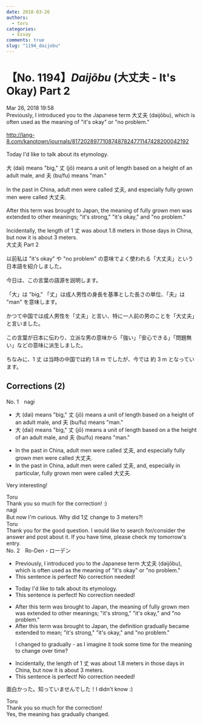 ```yaml
---
date: 2018-03-26
authors:
  - toru
categories:
  - Essay
comments: true
slug: "1194_daijobu"
---
```


# 【No. 1194】<strong><em>Daijōbu</em></strong> (大丈夫 - It's Okay) Part 2
<div class="date">Mar 26, 2018 19:58</div>
<div id="post"><div id="body_show_ori">
Previously, I introduced you to the Japanese term 大丈夫 (daijōbu), which is often used as the meaning of "it's okay" or "no problem."<br/><br/><a href="http://lang-8.com/kanotown/journals/81720289771087487824771147428200042192" target="_blank">http://lang-8.com/kanotown/journals/81720289771087487824771147428200042192</a><br/><br/>Today I'd like to talk about its etymology.<br/><br/>大 (dai) means "big," 丈 (jō) means a unit of length based on a height of an adult male, and 夫 (bu/fu) means "man."<br/><br/>In the past in China, adult men were called 丈夫, and especially fully grown men were called 大丈夫.<br/><br/>After this term was brought to Japan, the meaning of fully grown men was extended to other meanings; "it's strong," "it's okay," and "no problem."<br/><br/>Incidentally, the length of 1 丈 was about 1.8 meters in those days in China, but now it is about 3 meters.
</div></div>

<!-- more -->

<div id="post_ja"><div id="body_show_mo">
大丈夫 Part 2<br/><br/>以前私は "it's okay" や "no problem" の意味でよく使われる「大丈夫」という日本語を紹介しました。<br/><br/>今日は、この言葉の語源を説明します。<br/><br/>「大」は "big," 「丈」は成人男性の身長を基準とした長さの単位、「夫」は "man" を意味します。<br/><br/>かつて中国では成人男性を「丈夫」と言い、特に一人前の男のことを「大丈夫」と言いました。<br/><br/>この言葉が日本に伝わり、立派な男の意味から「強い」「安心できる」「問題無い」などの意味に派生しました。<br/><br/>ちなみに、1 丈 は当時の中国では約 1.8 m でしたが、今では 約 3 m となっています。
</div></div>

## Corrections (2)
<div id="block"><div class="first_name"> No. 1　<span class="just_name">nagi</span></div><div id="block2">
<ul class="correction_field">
<li class="incorrect">大 (dai) means "big," 丈 (jō) means a unit of length based on a height of an adult male, and 夫 (bu/fu) means "man."</li>
<li class="corrected correct">
大 (dai) means "big," 丈 (jō) means a unit of length based on <span class="sline">a</span> <span class="f_blue"><span class="f_bold">the</span></span> height of an adult male, and 夫 (bu/fu) means "man."
</li>
</ul>
<ul class="correction_field">
<li class="incorrect">In the past in China, adult men were called 丈夫, and especially fully grown men were called 大丈夫.</li>
<li class="corrected correct">
In the past in China, adult men were called 丈夫, and<span class="f_blue"><span class="f_bold">,</span></span> <span class="sline">especially</span><span class="f_blue"><span class="f_bold"> in particular, </span></span>fully grown men were called 大丈夫.
</li>
</ul>
<p class="comment_small">
 Very interesting!
</p>

</div><div class="name"><span class="just_name">Toru</span><br>
Thank you so much for the correction! :)
</div>
<div class="name"><span class="just_name">nagi</span><br>
But now I'm curious. Why did 1丈 change to 3 meters?!
</div>
<div class="name"><span class="just_name">Toru</span><br>
Thank you for the good question. I would like to search for/consider the answer and post about it. If you have time, please check my tomorrow's entry.
</div>
</div>
<div id="block"><div class="first_name"> No. 2　<span class="just_name">Ro-Den・ローデン</span></div><div id="block2">
<ul class="correction_field">
<li class="incorrect">Previously, I introduced you to the Japanese term 大丈夫 (daijōbu), which is often used as the meaning of "it's okay" or "no problem."</li>
<li class="corrected perfect">This sentence is perfect! No correction needed!</li>
</ul>
<ul class="correction_field">
<li class="incorrect">Today I'd like to talk about its etymology.</li>
<li class="corrected perfect">This sentence is perfect! No correction needed!</li>
</ul>
<ul class="correction_field">
<li class="incorrect">After this term was brought to Japan, the meaning of fully grown men was extended to other meanings; "it's strong," "it's okay," and "no problem."</li>
<li class="corrected correct">
After this term was brought to Japan, the definition gradually became extended to mean; "it's strong," "it's okay," and "no problem."
<p class="correction_comment">I changed to gradually - as I imagine it took some time for the meaning to change over time?</p>
</li>
</ul>
<ul class="correction_field">
<li class="incorrect">Incidentally, the length of 1 丈 was about 1.8 meters in those days in China, but now it is about 3 meters.</li>
<li class="corrected perfect">This sentence is perfect! No correction needed!</li>
</ul>
<p class="comment_small">
 面白かった。知っていませんでした！I didn't know :)
</p>

</div><div class="name"><span class="just_name">Toru</span><br>
Thank you so much for the correction!<br/>Yes, the meaning has gradually changed.
</div>
</div>
